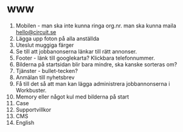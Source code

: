 www
===

1. Mobilen - man ska inte kunna ringa org.nr. man ska kunna maila hello@circuit.se
2. Lägga upp foton på alla anställda
3. Uteslut muggiga färger
4. Se till att jobbanonserna länkar till rätt annonser.
5. Footer - länk till googlekarta? Klickbara telefonnummer.
6. Bilderna på startsidan blir bara mindre, ska kanske sorteras om?
7. Tjänster - bullet-tecken?
8. Anmälan till nyhetsbrev
9. Få till det så att man kan lägga administrera jobbannonserna i Workbuster.
10. Memory eller något kul med bilderna på start
11. Case
12. Supportvillkor
13. CMS
14. English
